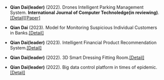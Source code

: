 

- <strong>Qian Dai(leader)</strong> (2022). Drones Intelligent Parking Management System. <strong>International Journal of Computer Technoledge(in reviewing)</strong>. [[Detail]](contents/projects/parking.pdf)[[Paper]](https://doi.org/10.1016/j.ijrmms.2024.105888)

- <strong>Qian Dai</strong> (2023). Model for Monitoring Suspicious Individual Customers in Banks.[[Detail]](contents/projects/Suspicious.pdf)

- <strong>Qian Dai(leader)</strong> (2023). Intelligent Financial Product Recommendation System.[[Detail]](contents/projects/Recommendation.pdf)

-  <strong>Qian Dai(leader)</strong> (2022). 3D Smart Dressing Fitting Room.[[Detail]](contents/projects/dressing.pdf)
- <strong>Qian Dai(leader)</strong> (2022). Big data control platform in times of epidemic.[[Detail]](contents/projects/covid.pdf)



